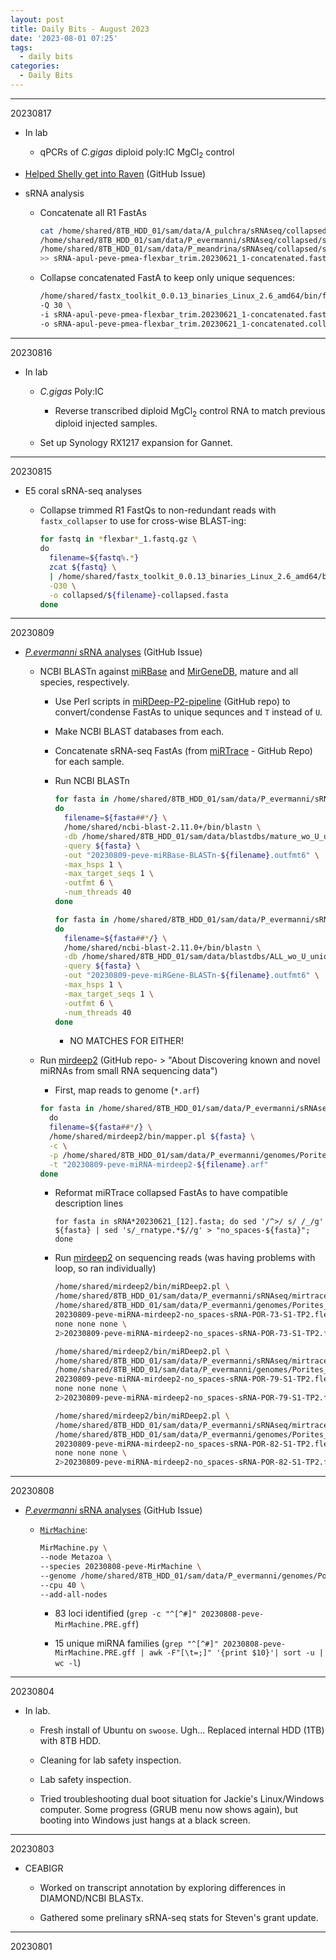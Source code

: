 ```yaml
---
layout: post
title: Daily Bits - August 2023
date: '2023-08-01 07:25'
tags: 
  - daily bits
categories: 
  - Daily Bits
---
```


---

20230817

- In lab

  - qPCRs of _C.gigas_ diploid poly:IC MgCl<sub>2</sub> control

- [Helped Shelly get into Raven](https://github.com/RobertsLab/resources/issues/1697#issuecomment-1682380890) (GitHub Issue)

- sRNA analysis

  - Concatenate all R1 FastAs

    ```bash
    cat /home/shared/8TB_HDD_01/sam/data/A_pulchra/sRNAseq/collapsed/sRNA-ACR-140-145-150-173-178-S1-TP2.flexbar_trim.20230621_1.fastq-collapsed.fasta \
    /home/shared/8TB_HDD_01/sam/data/P_evermanni/sRNAseq/collapsed/sRNA-POR-73-79-82-S1-TP2.flexbar_trim.20230621_1.fastq-collapsed.fasta \
    /home/shared/8TB_HDD_01/sam/data/P_meandrina/sRNAseq/collapsed/sRNA-POC-47-48-50-53-57-S1-TP2.flexbar_trim.20230621_1.fastq-collapsed.fasta \
    >> sRNA-apul-peve-pmea-flexbar_trim.20230621_1-concatenated.fasta
    ```

  - Collapse concatenated FastA to keep only unique sequences:

    ```bash
    /home/shared/fastx_toolkit_0.0.13_binaries_Linux_2.6_amd64/bin/fastx_collapser \
    -Q 30 \
    -i sRNA-apul-peve-pmea-flexbar_trim.20230621_1-concatenated.fasta \
    -o sRNA-apul-peve-pmea-flexbar_trim.20230621_1-concatenated.collapsed.fasta
    ```

---

20230816

- In lab

  - _C.gigas_ Poly:IC

    - Reverse transcribed diploid MgCl<sub>2</sub> control RNA to match previous diploid injected samples.

  - Set up Synology RX1217 expansion for Gannet.

---

20230815

- E5 coral sRNA-seq analyses

  - Collapse trimmed R1 FastQs to non-redundant reads with `fastx_collapser` to use for cross-wise BLAST-ing:

    ```bash
    for fastq in *flexbar*_1.fastq.gz \
    do
      filename=${fastq%.*}
      zcat ${fastq} \
      | /home/shared/fastx_toolkit_0.0.13_binaries_Linux_2.6_amd64/bin/fastx_collapser \
      -Q30 \
      -o collapsed/${filename}-collapsed.fasta
    done
    ```

---

20230809

- [_P.evermanni_ sRNA analyses](https://github.com/urol-e5/deep-dive/issues/27) (GitHub Issue)

  - NCBI BLASTn against [miRBase](https://www.mirbase.org/download/) and [MirGeneDB](https://www.mirgenedb.org/download), mature and all species, respectively.

    - Use Perl scripts in [miRDeep-P2-pipeline](https://github.com/TF-Chan-Lab/miRDeep-P2_pipeline) (GitHub repo) to convert/condense FastAs to unique sequnces and `T` instead of `U`.

    - Make NCBI BLAST databases from each.

    - Concatenate sRNA-seq FastAs (from [miRTrace](https://github.com/friedlanderlab/mirtrace) - GitHub Repo) for each sample.

    - Run NCBI BLASTn

      ```bash
      for fasta in /home/shared/8TB_HDD_01/sam/data/P_evermanni/sRNAseq/mirtrace.config.output/qc_passed_reads.all.collapsed/*cat.fasta
      do
        filename=${fasta##*/} \
        /home/shared/ncbi-blast-2.11.0+/bin/blastn \
        -db /home/shared/8TB_HDD_01/sam/data/blastdbs/mature_wo_U_uniq.fa \
        -query ${fasta} \
        -out "20230809-peve-miRBase-BLASTn-${filename}.outfmt6" \
        -max_hsps 1 \
        -max_target_seqs 1 \
        -outfmt 6 \
        -num_threads 40
      done
      ```

      ```bash
      for fasta in /home/shared/8TB_HDD_01/sam/data/P_evermanni/sRNAseq/mirtrace.config.output/qc_passed_reads.all.collapsed/*cat.fasta
      do 
        filename=${fasta##*/} \
        /home/shared/ncbi-blast-2.11.0+/bin/blastn \
        -db /home/shared/8TB_HDD_01/sam/data/blastdbs/ALL_wo_U_uniq.fas \
        -query ${fasta} \
        -out "20230809-peve-miRGene-BLASTn-${filename}.outfmt6" \
        -max_hsps 1 \
        -max_target_seqs 1 \
        -outfmt 6 \
        -num_threads 40
      done
      ```

      - NO MATCHES FOR EITHER!

  - Run [mirdeep2](https://github.com/rajewsky-lab/mirdeep2) (GitHub repo- > "About
Discovering known and novel miRNAs from small RNA sequencing data")

    - First, map reads to genome (`*.arf`)

    ```bash
    for fasta in /home/shared/8TB_HDD_01/sam/data/P_evermanni/sRNAseq/mirtrace.config.output/qc_passed_reads.all.collapsed/no_spaces*.fasta\
      do
      filename=${fasta##*/} \
      /home/shared/mirdeep2/bin/mapper.pl ${fasta} \
      -c \
      -p /home/shared/8TB_HDD_01/sam/data/P_evermanni/genomes/Porites_evermanni_v1 \
      -t "20230809-peve-miRNA-mirdeep2-${filename}.arf"
    done
    ```

    - Reformat miRTrace collapsed FastAs to have compatible description lines

      `for fasta in sRNA*20230621_[12].fasta; do sed '/^>/ s/ /_/g' ${fasta} | sed 's/_rnatype.*$//g' > "no_spaces-${fasta}"; done`

    - Run [mirdeep2](https://github.com/rajewsky-lab/mirdeep2) on sequencing reads (was having problems with loop, so ran individually)

      ```bash
      /home/shared/mirdeep2/bin/miRDeep2.pl \
      /home/shared/8TB_HDD_01/sam/data/P_evermanni/sRNAseq/mirtrace.config.output/qc_passed_reads.all.collapsed/no_spaces-sRNA-POR-73-S1-TP2.flexbar_trim.20230621_1.fasta \
      /home/shared/8TB_HDD_01/sam/data/P_evermanni/genomes/Porites_evermanni_v1.fa \
      20230809-peve-miRNA-mirdeep2-no_spaces-sRNA-POR-73-S1-TP2.flexbar_trim.20230621_1.fasta.arf \
      none none none \
      2>20230809-peve-miRNA-mirdeep2-no_spaces-sRNA-POR-73-S1-TP2.flexbar_trim.20230621_1.fasta.log
      ```

      ```bash
      /home/shared/mirdeep2/bin/miRDeep2.pl \
      /home/shared/8TB_HDD_01/sam/data/P_evermanni/sRNAseq/mirtrace.config.output/qc_passed_reads.all.collapsed/no_spaces-sRNA-POR-79-S1-TP2.flexbar_trim.20230621_1.fasta \
      /home/shared/8TB_HDD_01/sam/data/P_evermanni/genomes/Porites_evermanni_v1.fa \
      20230809-peve-miRNA-mirdeep2-no_spaces-sRNA-POR-79-S1-TP2.flexbar_trim.20230621_1.fasta.arf \
      none none none \
      2>20230809-peve-miRNA-mirdeep2-no_spaces-sRNA-POR-79-S1-TP2.flexbar_trim.20230621_1.fasta.log
      ```

      ```bash
      /home/shared/mirdeep2/bin/miRDeep2.pl \
      /home/shared/8TB_HDD_01/sam/data/P_evermanni/sRNAseq/mirtrace.config.output/qc_passed_reads.all.collapsed/no_spaces-sRNA-POR-82-S1-TP2.flexbar_trim.20230621_1.fasta \
      /home/shared/8TB_HDD_01/sam/data/P_evermanni/genomes/Porites_evermanni_v1.fa \
      20230809-peve-miRNA-mirdeep2-no_spaces-sRNA-POR-82-S1-TP2.flexbar_trim.20230621_1.fasta.arf \
      none none none \
      2>20230809-peve-miRNA-mirdeep2-no_spaces-sRNA-POR-82-S1-TP2.flexbar_trim.20230621_1.fasta.log
      ```

---

20230808

- [_P.evermanni_ sRNA analyses](https://github.com/urol-e5/deep-dive/issues/27) (GitHub Issue)

  - [`MirMachine`](https://github.com/sinanugur/MirMachine):

    ```bash
    MirMachine.py \
    --node Metazoa \
    --species 20230808-peve-MirMachine \
    --genome /home/shared/8TB_HDD_01/sam/data/P_evermanni/genomes/Porites_evermanni_v1.fa \
    --cpu 40 \
    --add-all-nodes
    ```

    - 83 loci identified (`grep -c "^[^#]" 20230808-peve-MirMachine.PRE.gff`)

    - 15 unique miRNA families (`grep "^[^#]" 20230808-peve-MirMachine.PRE.gff | awk -F"[\t=;]" '{print $10}'| sort -u | wc -l`)


---

20230804

- In lab.

  - Fresh install of Ubuntu on `swoose`. Ugh... Replaced internal HDD (1TB) with 8TB HDD.

  - Cleaning for lab safety inspection.

  - Lab safety inspection.

  - Tried troubleshooting dual boot situation for Jackie's Linux/Windows computer. Some progress (GRUB menu now shows again), but booting into Windows just hangs at a black screen.

---

20230803

- CEABIGR

  - Worked on transcript annotation by exploring differences in DIAMOND/NCBI BLASTx.

  - Gathered some prelinary sRNA-seq stats for Steven's grant update.

---

20230801

